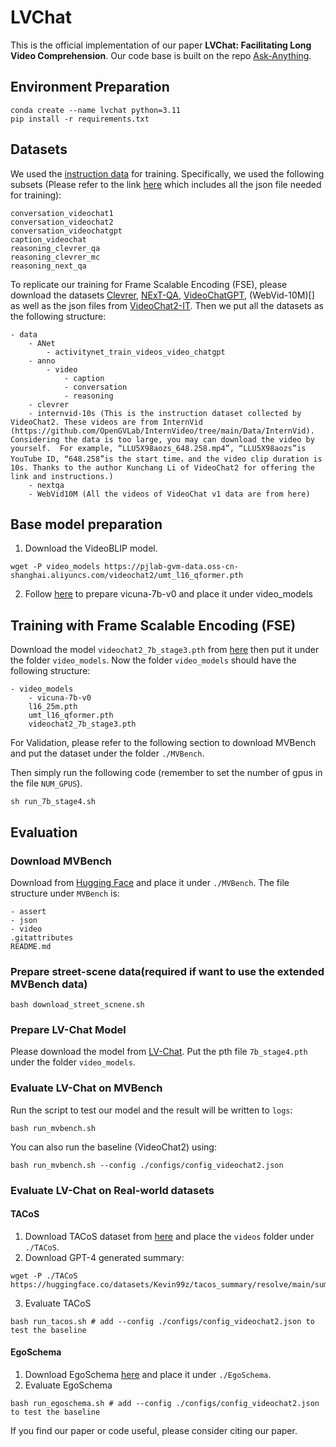 # LVChat

This is the official implementation of our paper **LVChat: Facilitating Long Video Comprehension**. Our code base is built on the repo [Ask-Anything](https://github.com/OpenGVLab/Ask-Anything/tree/main/video_chat2). 

## Environment Preparation
```shell
conda create --name lvchat python=3.11
pip install -r requirements.txt
```
## Datasets
We used the [instruction data](https://github.com/OpenGVLab/Ask-Anything/blob/main/video_chat2/DATA.md) for training. Specifically, we used the following subsets (Please refer to the link [here](https://huggingface.co/datasets/OpenGVLab/VideoChat2-IT/tree/main/video) which includes all the json file needed for training): 
```
conversation_videochat1
conversation_videochat2
conversation_videochatgpt
caption_videochat
reasoning_clevrer_qa
reasoning_clevrer_mc
reasoning_next_qa
```
To replicate our training for Frame Scalable Encoding (FSE), please download the datasets [Clevrer](http://clevrer.csail.mit.edu/), [NExT-QA](https://github.com/doc-doc/NExT-QA), [VideoChatGPT](https://github.com/mbzuai-oryx/Video-ChatGPT/tree/main/data), (WebVid-10M)[] as well as the json files from [VideoChat2-IT](https://huggingface.co/datasets/OpenGVLab/VideoChat2-IT/tree/main/video). 
Then we put all the datasets as the following structure: 
```
- data
    - ANet
        - activitynet_train_videos_video_chatgpt
    - anno
        - video
            - caption
            - conversation
            - reasoning
    - clevrer
    - internvid-10s (This is the instruction dataset collected by VideoChat2. These videos are from InternVid (https://github.com/OpenGVLab/InternVideo/tree/main/Data/InternVid). Considering the data is too large, you may can download the video by yourself.  For example, “LLU5X98aozs_648.258.mp4”, “LLU5X98aozs”is YouTube ID, “648.258”is the start time，and the video clip duration is 10s. Thanks to the author Kunchang Li of VideoChat2 for offering the link and instructions.)
    - nextqa
    - WebVid10M (All the videos of VideoChat v1 data are from here)
```

## Base model preparation

1. Download the VideoBLIP model.
```shell
wget -P video_models https://pjlab-gvm-data.oss-cn-shanghai.aliyuncs.com/videochat2/umt_l16_qformer.pth
```

2. Follow [here](https://github.com/OpenGVLab/Ask-Anything/tree/main/video_chat#running-usage) to prepare vicuna-7b-v0 and place it under video_models


## Training with Frame Scalable Encoding (FSE)
Download the model `videochat2_7b_stage3.pth` from [here](https://pjlab-gvm-data.oss-cn-shanghai.aliyuncs.com/videochat2/videochat2_7b_stage3.pth) then put it under the folder `video_models`. Now the folder `video_models` should have the following structure: 
```
- video_models
    - vicuna-7b-v0
    l16_25m.pth
    umt_l16_qformer.pth
    videochat2_7b_stage3.pth
```

For Validation, please refer to the following section to download MVBench and put the dataset under the folder `./MVBench`. 

Then simply run the following code (remember to set the number of gpus in the file `NUM_GPUS`). 
```
sh run_7b_stage4.sh
```

## Evaluation

### Download MVBench
Download from [Hugging Face](https://huggingface.co/datasets/OpenGVLab/MVBench) and place it under `./MVBench`. The file structure under `MVBench` is: 
```
- assert
- json
- video
.gitattributes
README.md
```

### Prepare street-scene data(required if want to use the extended MVBench data) 
```shell
bash download_street_scnene.sh 
```

### Prepare LV-Chat Model
Please download the model from [LV-Chat](https://huggingface.co/YuWangX/LVChat). Put the pth file `7b_stage4.pth` under the folder `video_models`. 

### Evaluate LV-Chat on MVBench
Run the script to test our model and the result will be written to `logs`: 
```shell
bash run_mvbench.sh
```
You can also run the baseline (VideoChat2) using:
```shell
bash run_mvbench.sh --config ./configs/config_videochat2.json
```


### Evaluate LV-Chat on Real-world datasets
#### TACoS
1. Download TACoS dataset from [here](https://www.mpi-inf.mpg.de/departments/computer-vision-and-machine-learning/research/vision-and-language/tacos-multi-level-corpus) and place the `videos` folder under `./TACoS`.
2. Download GPT-4 generated summary:
```shell
wget -P ./TACoS https://huggingface.co/datasets/Kevin99z/tacos_summary/resolve/main/summary.json
```
3. Evaluate TACoS
```shell
bash run_tacos.sh # add --config ./configs/config_videochat2.json to test the baseline
```

#### EgoSchema
1. Download EgoSchema [here](https://github.com/egoschema/EgoSchema) and place it under `./EgoSchema`.
2. Evaluate EgoSchema
```shell
bash run_egoschema.sh # add --config ./configs/config_videochat2.json to test the baseline
```

If you find our paper or code useful, please consider citing our paper. 
